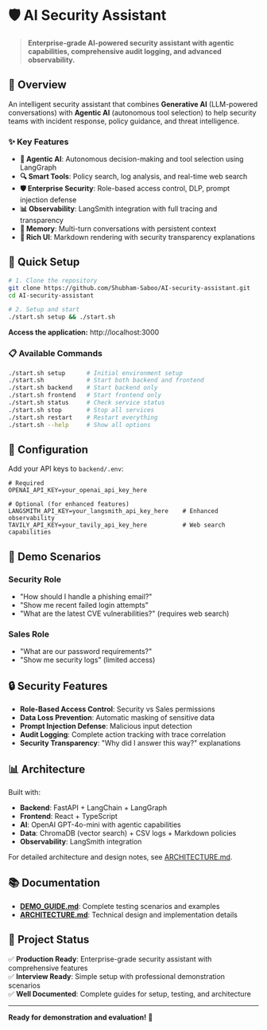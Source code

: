 # 🛡️ AI Security Assistant

> **Enterprise-grade AI-powered security assistant with agentic capabilities, comprehensive audit logging, and advanced observability.**

## 🎯 Overview

An intelligent security assistant that combines **Generative AI** (LLM-powered conversations) with **Agentic AI** (autonomous tool selection) to help security teams with incident response, policy guidance, and threat intelligence.

### ✨ Key Features

- **🤖 Agentic AI**: Autonomous decision-making and tool selection using LangGraph
- **🔍 Smart Tools**: Policy search, log analysis, and real-time web search
- **🛡️ Enterprise Security**: Role-based access control, DLP, prompt injection defense
- **📊 Observability**: LangSmith integration with full tracing and transparency
- **💬 Memory**: Multi-turn conversations with persistent context
- **🎨 Rich UI**: Markdown rendering with security transparency explanations

## 🚀 Quick Setup

```bash
# 1. Clone the repository
git clone https://github.com/Shubham-Saboo/AI-security-assistant.git
cd AI-security-assistant

# 2. Setup and start
./start.sh setup && ./start.sh
```

**Access the application:** http://localhost:3000

### 📋 Available Commands

```bash
./start.sh setup      # Initial environment setup
./start.sh            # Start both backend and frontend
./start.sh backend    # Start backend only
./start.sh frontend   # Start frontend only  
./start.sh status     # Check service status
./start.sh stop       # Stop all services
./start.sh restart    # Restart everything
./start.sh --help     # Show all options
```

## 🔑 Configuration

Add your API keys to `backend/.env`:

```env
# Required
OPENAI_API_KEY=your_openai_api_key_here

# Optional (for enhanced features)
LANGSMITH_API_KEY=your_langsmith_api_key_here    # Enhanced observability
TAVILY_API_KEY=your_tavily_api_key_here          # Web search capabilities
```

## 🧪 Demo Scenarios

### Security Role
- "How should I handle a phishing email?"
- "Show me recent failed login attempts"
- "What are the latest CVE vulnerabilities?" (requires web search)

### Sales Role  
- "What are our password requirements?"
- "Show me security logs" (limited access)

## 🔒 Security Features

- **Role-Based Access Control**: Security vs Sales permissions
- **Data Loss Prevention**: Automatic masking of sensitive data
- **Prompt Injection Defense**: Malicious input detection
- **Audit Logging**: Complete action tracking with trace correlation
- **Security Transparency**: "Why did I answer this way?" explanations

## 📊 Architecture

Built with:
- **Backend**: FastAPI + LangChain + LangGraph
- **Frontend**: React + TypeScript
- **AI**: OpenAI GPT-4o-mini with agentic capabilities
- **Data**: ChromaDB (vector search) + CSV logs + Markdown policies
- **Observability**: LangSmith integration

For detailed architecture and design notes, see [ARCHITECTURE.md](ARCHITECTURE.md).

## 📚 Documentation

- **[DEMO_GUIDE.md](DEMO_GUIDE.md)**: Complete testing scenarios and examples
- **[ARCHITECTURE.md](ARCHITECTURE.md)**: Technical design and implementation details

## 🎯 Project Status

✅ **Production Ready**: Enterprise-grade security assistant with comprehensive features  
✅ **Interview Ready**: Simple setup with professional demonstration scenarios  
✅ **Well Documented**: Complete guides for setup, testing, and architecture

---

**Ready for demonstration and evaluation!** 🚀
